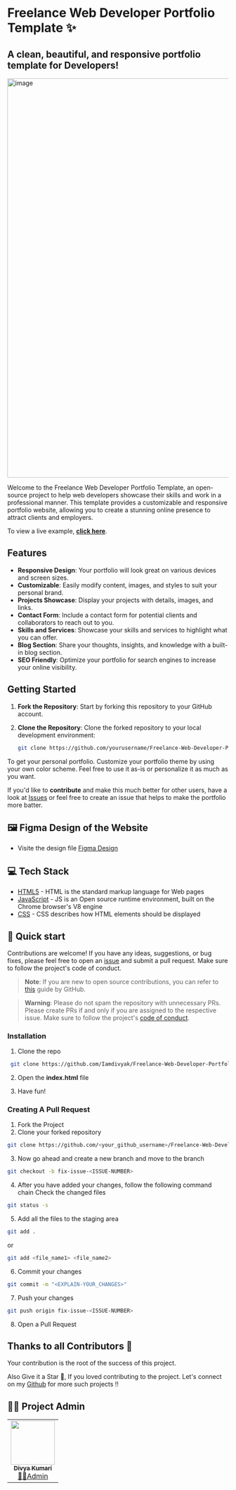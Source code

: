 # Freelance Web Developer Portfolio Template ✨

## A clean, beautiful, and responsive portfolio template for Developers!
<img width="908" alt="image" src="https://github.com/Iamdivyak/Freelance-Web-Developer-Portfolio-Template/assets/102896170/9035b9d2-255f-4df1-a355-dd4cb7d16fe4">


Welcome to the Freelance Web Developer Portfolio Template, an open-source project to help web developers showcase their skills and work in a professional manner. This template provides a customizable and responsive portfolio website, allowing you to create a stunning online presence to attract clients and employers.

To view a live example, **[click here](https://iamdivyak.netlify.app/)**.

## Features

- **Responsive Design**: Your portfolio will look great on various devices and screen sizes.
- **Customizable**: Easily modify content, images, and styles to suit your personal brand.
- **Projects Showcase**: Display your projects with details, images, and links.
- **Contact Form**: Include a contact form for potential clients and collaborators to reach out to you.
- **Skills and Services**: Showcase your skills and services to highlight what you can offer.
- **Blog Section**: Share your thoughts, insights, and knowledge with a built-in blog section.
- **SEO Friendly**: Optimize your portfolio for search engines to increase your online visibility.

## Getting Started

1. **Fork the Repository**: Start by forking this repository to your GitHub account.

2. **Clone the Repository**: Clone the forked repository to your local development environment:

   ```bash
   git clone https://github.com/yourusername/Freelance-Web-Developer-Portfolio-Template.git

To get your personal portfolio. Customize your portfolio theme by using your own color scheme. Feel free to use it as-is or personalize it as much as you want.

If you'd like to **contribute** and make this much better for other users, have a look at [Issues](https://github.com/Iamdivyak/Freelance-Web-Developer-Portfolio-Template/issues) or feel free to create an issue that helps to make the portfolio more batter.


## 🖼️ Figma Design of the Website

- Visite the design file [Figma Design](https://www.figma.com/file/wKcuUSuG9uEbaXL4TytRzG/my-profile%2Fportfolio-design?type=design&node-id=0%3A1&mode=design&t=TgSPcyjNpZr9n8YT-1)


## 💻 Tech Stack

- [HTML5](https://developer.mozilla.org/en-US/docs/Glossary/HTML5) - HTML is the standard markup language for Web pages
- [JavaScript](https://tc39.es/) - JS is an Open source runtime environment, built on the Chrome browser's V8 engine
- [CSS](https://developer.mozilla.org/en-US/docs/Web/CSS) - CSS describes how HTML elements should be displayed

## 🚀 Quick start

Contributions are welcome! If you have any ideas, suggestions, or bug fixes, please feel free to open an [issue](https://github.com/Iamdivyak/Freelance-Web-Developer-Portfolio-Template/issues) and submit a pull request. Make sure to follow the project's code of conduct.

> **Note**: If you are new to open source contributions, you can refer to [this](https://opensource.guide/how-to-contribute/) guide by GitHub.

> **Warning**: Please do not spam the repository with unnecessary PRs. Please create PRs if and only if you are assigned to the respective issue. Make sure to follow the project's [code of conduct](/CODE_OF_CONDUCT.md).

### Installation

1. Clone the repo

```sh
 git clone https://github.com/Iamdivyak/Freelance-Web-Developer-Portfolio-Template.git
```

2. Open the **index.html** file

3. Have fun!

### Creating A Pull Request

1. Fork the Project
2. Clone your forked repository

```sh
git clone https://github.com/<your_github_username>/Freelance-Web-Developer-Portfolio-Template.git
```
3. Now go ahead and create a new branch and move to the branch
```sh
git checkout -b fix-issue-<ISSUE-NUMBER>
```
4. After you have added your changes, follow the following command chain
   Check the changed files
```sh
git status -s
```

5. Add all the files to the staging area
```sh
git add .
```
 or
```sh
git add <file_name1> <file_name2>
```
6. Commit your changes
```sh
git commit -m "<EXPLAIN-YOUR_CHANGES>"
```
7. Push your changes
```sh
git push origin fix-issue-<ISSUE-NUMBER>
```
8. Open a Pull Request

## Thanks to all Contributors 💪
Your contribution is the root of the success of this project.

Also Give it a Star 🌟, If you loved contributing to the project. 
Let's connect on my [Github](https://github.com/Iamdivyak) for more such projects !!

## 👩‍💻 Project Admin

<table>
	<tr>
		<td align="center">
			<a href="https://github.com/Iamdivyak">
				<img src="https://avatars.githubusercontent.com/u/102896170?v=4" width="100px" alt="" />
				<br /> <sub><b>Divya Kumari</b></sub>
			</a>
			<br /> <a href="https://github.com/Iamdivyak"> 
		👩‍💻Admin
	    </a>
		</td>
	</tr>
</table>
